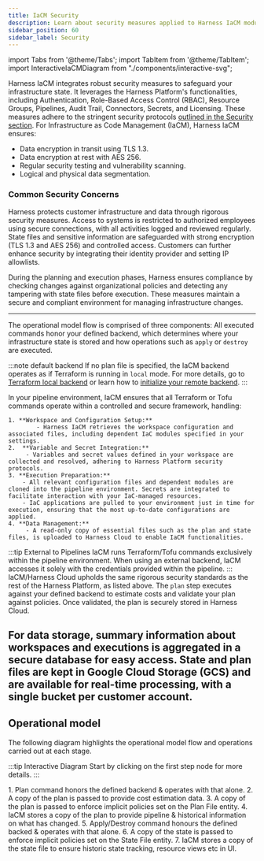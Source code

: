 ```yaml
---
title: IaCM Security
description: Learn about security measures applied to Harness IaCM module.
sidebar_position: 60
sidebar_label: Security
---
```


import Tabs from '@theme/Tabs';
import TabItem from '@theme/TabItem';
import InteractiveIaCMDiagram from "./components/interactive-svg";

Harness IaCM integrates robust security measures to safeguard your infrastructure state. It leverages the Harness Platform's functionalities, including Authentication, Role-Based Access Control (RBAC), Resource Groups, Pipelines, Audit Trail, Connectors, Secrets, and Licensing. These measures adhere to the stringent security protocols [outlined in the Security section](https://www.harness.io/security). For Infrastructure as Code Management (IaCM), Harness IaCM ensures:

- Data encryption in transit using TLS 1.3.
- Data encryption at rest with AES 256.
- Regular security testing and vulnerability scanning.
- Logical and physical data segmentation.

### Common Security Concerns

Harness protects customer infrastructure and data through rigorous security measures. Access to systems is restricted to authorized employees using secure connections, with all activities logged and reviewed regularly. State files and sensitive information are safeguarded with strong encryption (TLS 1.3 and AES 256) and controlled access. Customers can further enhance security by integrating their identity provider and setting IP allowlists.

During the planning and execution phases, Harness ensures compliance by checking changes against organizational policies and detecting any tampering with state files before execution. These measures maintain a secure and compliant environment for managing infrastructure changes.

--- 
The operational model flow is comprised of three components:
<Tabs>
<TabItem value="Defined backend">
All executed commands honor your defined backend, which determines where your infrastructure state is stored and how operations such as `apply` or `destroy` are executed. 

:::note default backend
If no plan file is specified, the IaCM backend operates as if Terraform is running in `local` mode. For more details, go to [Terraform local backend](https://developer.hashicorp.com/terraform/language/settings/backends/local) or learn how to [initialize your remote backend](https://developer.harness.io/docs/infra-as-code-management/remote-backends/init-configuration).
:::

</TabItem>
<TabItem value="Pipeline Execution Environment">
In your pipeline environment, IaCM ensures that all Terraform or Tofu commands operate within a controlled and secure framework, handling:

	1. **Workspace and Configuration Setup:**
            - Harness IaCM retrieves the workspace configuration and associated files, including dependent IaC modules specified in your settings.
	2.  **Variable and Secret Integration:**
	     - Variables and secret values defined in your workspace are collected and resolved, adhering to Harness Platform security protocols.
	3. **Execution Preparation:**
	    - All relevant configuration files and dependent modules are cloned into the pipeline environment. Secrets are integrated to facilitate interaction with your IaC-managed resources.
	    - IaC applications are pulled to your environment just in time for execution, ensuring that the most up-to-date configurations are applied.
	4. **Data Management:**
	     - A read-only copy of essential files such as the plan and state files, is uploaded to Harness Cloud to enable IaCM functionalities.

:::tip External to Pipelines
IaCM runs Terraform/Tofu commands exclusively within the pipeline environment. When using an external backend, IaCM accesses it solely with the credentials provided within the pipeline.
:::
</TabItem>
<TabItem value="Harness Cloud: IaCM">
IaCM/Harness Cloud upholds the same rigorous security standards as the rest of the Harness Platform, as listed above. The `plan` step executes against your defined backend to estimate costs and validate your plan against policies. Once validated, the plan is securely stored in Harness Cloud.

For data storage, summary information about workspaces and executions is aggregated in a secure database for easy access. State and plan files are kept in Google Cloud Storage (GCS) and are available for real-time processing, with a single bucket per customer account.
</TabItem>
</Tabs>
---

## Operational model

The following diagram highlights the operational model flow and operations carried out at each stage.

:::tip Interactive Diagram
Start by clicking on the first step node for more details.
:::

<Tabs>
<TabItem value="Interactive diagram">
<InteractiveIaCMDiagram
svgPath="/iacm-security.svg"
descriptions={{
        "1": {
        title: "Step 1: Run the `plan` command against your defined backend",
        body: "The `plan` command is executed as a step in your pipeline environment, comparing your defined backend state with your proposed infrastructure changes."
        },
        "2": {
        title: "Step 2 & 3: Cost estimation and OPA policy checks",
        body: "As part of the `plan` step, a copy of the plan is passed to Harness Cloud to provide cost estimation data and also checked again your policies to enforce implicit policies set on the Plan File entity. Go to [add OPA policies](https://developer.harness.io/docs/infra-as-code-management/workspaces/project-setup/opa-workspace) for more information on configuring policies."
        },
        "4": {
        title: "Step 4: Plan is stored in IaCM/Harness Cloud",
        body: "IaCM stores a copy of the plan to provide pipeline & historical information on what has changed since the previous execution. When the apply/destroy command is executed at step 7, your infrastructure state will be stored here, adhering to Harness security protocols. "
        },
        "5": {
        title: "Step 5: Confirm apply/destroy parameters",
        body: "This step involves comparing your defined backend state with your proposed infrastructure updates."
        },
        "6": {
        title: "Step 6 & 7: Applying your proposed infrastructure changes",
        body: "During the apply/destroy step, IaCM confirms that your proposed infrastructure changes adhere to your set policies, once confirm your changes are applied and your new state is store in IaCM/Harness Cloud."
        },
    }}
groupDescriptions={{
        1: ['1', 'defined-backend', 'plan'],
        2: ['2', '3', 'plan', 'cost', 'policies'],
        3: ['2', '3', 'plan', 'cost', 'policies'],
        4: ['4', 'plan', 'iacm_stored_plan'],
        5: ['5', 'defined-backend', 'apply_destroy'],
        6: ['6', '7', 'apply_destroy', 'policies', 'iacm_stored_plan'],
    }}
startingPoint="1"
groupOnly="true"/>
</TabItem>
<TabItem value="Operational model flow steps">
  1. Plan command honors the defined backend & operates with that alone.
  2. A copy of the plan is passed to provide cost estimation data.
  3. A copy of the plan is passed to enforce implicit policies set on the Plan File entity.
  4. IaCM stores a copy of the plan to provide pipeline & historical information on what has changed.
  5. Apply/Destroy command honours the defined backed & operates with that alone.
  6. A copy of the state is passed to enforce implicit policies set on the State File entity.
  7. IaCM stores a copy of the state file to ensure historic state tracking, resource views etc in UI.
  </TabItem>
</Tabs>

